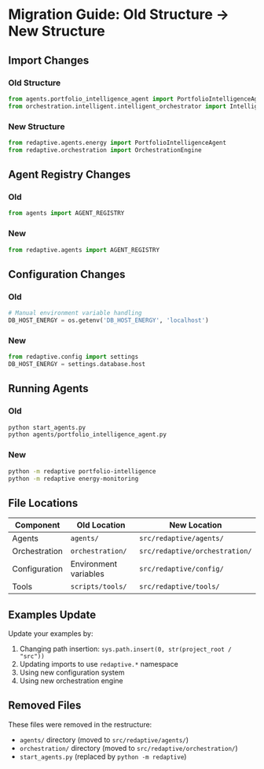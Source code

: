 # Migration Guide: Old Structure → New Structure

## Import Changes

### Old Structure
```python
from agents.portfolio_intelligence_agent import PortfolioIntelligenceAgent
from orchestration.intelligent.intelligent_orchestrator import IntelligentOrchestrator
```

### New Structure  
```python
from redaptive.agents.energy import PortfolioIntelligenceAgent
from redaptive.orchestration import OrchestrationEngine
```

## Agent Registry Changes

### Old
```python
from agents import AGENT_REGISTRY
```

### New
```python
from redaptive.agents import AGENT_REGISTRY
```

## Configuration Changes

### Old
```python
# Manual environment variable handling
DB_HOST_ENERGY = os.getenv('DB_HOST_ENERGY', 'localhost')
```

### New
```python
from redaptive.config import settings
DB_HOST_ENERGY = settings.database.host
```

## Running Agents

### Old
```bash
python start_agents.py
python agents/portfolio_intelligence_agent.py
```

### New
```bash
python -m redaptive portfolio-intelligence
python -m redaptive energy-monitoring
```

## File Locations

| Component | Old Location | New Location |
|-----------|-------------|-------------|
| Agents | `agents/` | `src/redaptive/agents/` |
| Orchestration | `orchestration/` | `src/redaptive/orchestration/` |
| Configuration | Environment variables | `src/redaptive/config/` |
| Tools | `scripts/tools/` | `src/redaptive/tools/` |

## Examples Update

Update your examples by:
1. Changing path insertion: `sys.path.insert(0, str(project_root / "src"))`
2. Updating imports to use `redaptive.*` namespace
3. Using new configuration system
4. Using new orchestration engine

## Removed Files

These files were removed in the restructure:
- `agents/` directory (moved to `src/redaptive/agents/`)
- `orchestration/` directory (moved to `src/redaptive/orchestration/`)  
- `start_agents.py` (replaced by `python -m redaptive`)